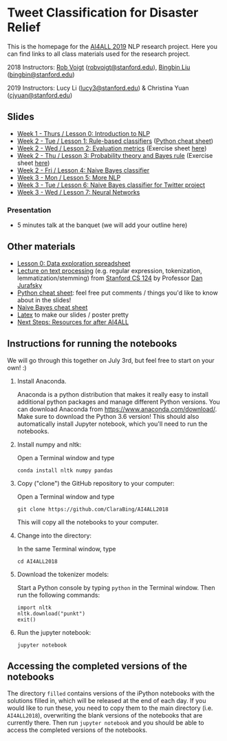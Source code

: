 # Tweet Classification for Disaster Relief

This is the homepage for the [AI4ALL 2019](http://ai4all.stanford.edu/) NLP research project. 
Here you can find links to all class materials used for the research project.

2018 Instructors: [Rob Voigt](https://nlp.stanford.edu/robvoigt/) (robvoigt@stanford.edu), [Bingbin Liu](https://www.linkedin.com/in/bingbinliu/) (bingbin@stanford.edu)

2019 Instructors: Lucy Li (lucy3@stanford.edu) & Christina Yuan (cjyuan@stanford.edu)

## Slides
* [Week 1 - Thurs / Lesson 0: Introduction to NLP](https://docs.google.com/presentation/d/1CNslc62p_9gnh3Vqrtr9kV0G2hjG7xIZxchpP6_fvIw/edit?usp=sharing)
* [Week 2 - Tue / Lesson 1: Rule-based classifiers](https://drive.google.com/open?id=1h4a717iVFHnW8eBP5epa2qfP5IReN-sjDFV8c5i0bDQ) ([Python cheat sheet](https://docs.google.com/presentation/d/1ToMvqhFXC9XJgsqqSDhzhaIaSqWxnYAdp5sDYrfmj-I/edit?usp=sharing))
* [Week 2 - Wed / Lesson 2: Evaluation metrics](https://drive.google.com/open?id=1A9K3tattxmwGlNuz4VoX3cPpT_WV0ZFjfsNnu1c-4JI) (Exercise sheet [here](https://docs.google.com/document/d/1IyynNr2hVJY8LOzFEBKRXNJ71usqfPQuR81lrFjEcPc/edit?usp=sharing))
* [Week 2 - Thu / Lesson 3: Probability theory and Bayes rule](https://drive.google.com/open?id=1UvCDlGL_c3F4JTNGH9aybJqiuhnt-ufq1qOAwCqYfx0) 
(Exercise sheet [here](https://docs.google.com/document/d/1u8pY6YicTEa3xZI6QxcPfrZ8A9mIJYxjA4iL6hpSB9c/edit?usp=sharing))
* [Week 2 - Fri / Lesson 4: Naive Bayes classifier](https://docs.google.com/presentation/d/1nVvoMwcDtgLSxXEdbRpLX0EbK7Yg_BFTC1WjTu7mSrk/edit?usp=sharing)
* [Week 3 - Mon / Lesson 5: More NLP](https://drive.google.com/open?id=1cBbLRibJG0drd8qnxQtt0yh08DGq0x5IosomjnDj2mc)
* [Week 3 - Tue / Lesson 6: Naive Bayes classifier for Twitter project](https://drive.google.com/open?id=1H2ty14VzCNaNC8GX1kYyveuqoRsAyfOAlSJHz3nFW8Q)
* [Week 3 - Wed / Lesson 7: Neural Networks](https://docs.google.com/presentation/d/1X45IZGTbvPyn41mZP9yA2y8y1NarhzDXWZbiATSRYuc/edit?usp=sharing)

### Presentation
* 5 minutes talk at the banquet (we will add your outline here) 


## Other materials
* [Lesson 0: Data exploration spreadsheet](https://docs.google.com/spreadsheets/d/1EC83i5jhi5TjQTT4XN0v4CScZcie9WloASPGSEdJ2mY/edit?usp=sharing)
* [Lecture on text processing](https://web.stanford.edu/class/cs124/lec/textprocessingboth.pdf) (e.g. regular expression, tokenization, lemmatization/stemming) from [Stanford CS 124](http://web.stanford.edu/class/cs124/#schedule) by Professor [Dan Jurafsky](https://web.stanford.edu/~jurafsky/)
* [Python cheat sheet](https://docs.google.com/presentation/d/1ToMvqhFXC9XJgsqqSDhzhaIaSqWxnYAdp5sDYrfmj-I/edit?usp=sharing): feel free put comments / things you'd like to know about in the slides!
* [Naive Bayes cheat sheet](https://docs.google.com/document/d/1Z6WnbCQYtOsaoFAZc4VdXtCc9edGIlPBX9CulSwBVgo/edit)
* [Latex](http://latex2png.com/) to make our slides / poster pretty
* [Next Steps: Resources for after AI4ALL](https://docs.google.com/document/d/1_byDijN6Mc0Gk7phL5e5dmVuhyMkkZDNoEsXXvnfzPw/edit?usp=sharing)


## Instructions for running the notebooks
We will go through this together on July 3rd, but feel free to start on your own! :) 
1. Install Anaconda.
    
    Anaconda is a python distribution that makes it really easy to install additional python packages and manage different Python versions. You can download Anaconda from https://www.anaconda.com/download/. Make sure to download the Python 3.6 version! This should also automatically install Jupyter notebook, which you'll need to run the notebooks.

2. Install numpy and nltk:
    
    Open a Terminal window and type 
    
    ```
    conda install nltk numpy pandas
    ```

3. Copy ("clone") the GitHub repository to your computer:

    Open a Terminal window and type 
    
    ```
    git clone https://github.com/ClaraBing/AI4ALL2018
    ```
    
    This will copy all the notebooks to your computer.

4. Change into the directory:

   In the same Terminal window, type

   ```
   cd AI4ALL2018
   ```

5. Download the tokenizer models:

    Start a Python console by typing `python` in the Terminal window. Then run the following commands:

    ```
    import nltk
    nltk.download("punkt")
    exit()
    ```

6. Run the jupyter notebook:

    ```
    jupyter notebook
    ```

## Accessing the completed versions of the notebooks

The directory `filled` contains versions of the iPython notebooks with the solutions filled in, which will be released at the end of each day. If you would like to run these, you need to copy them to the main directory (i.e. `AI4ALL2018`), overwriting the blank versions of the notebooks that are currently there. Then run `jupyter notebook` and you should be able to access the completed versions of the notebooks.
